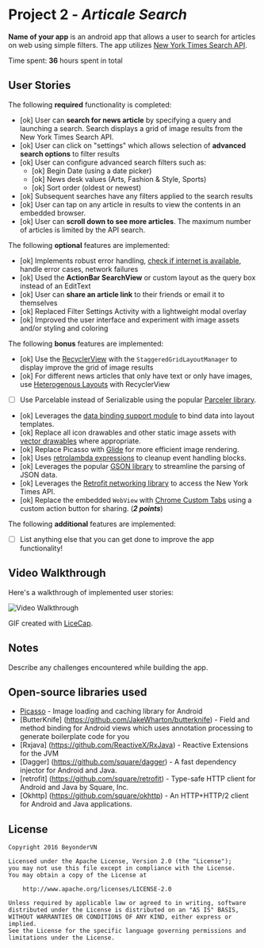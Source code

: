 # Project 2 - *Articale Search*

**Name of your app** is an android app that allows a user to search for articles on web using simple filters. The app utilizes [New York Times Search API](http://developer.nytimes.com/docs/read/article_search_api_v2).

Time spent: **36** hours spent in total

## User Stories

The following **required** functionality is completed:

* [ok] User can **search for news article** by specifying a query and launching a search. Search displays a grid of image results from the New York Times Search API.
* [ok] User can click on "settings" which allows selection of **advanced search options** to filter results
* [ok] User can configure advanced search filters such as:
  * [ok] Begin Date (using a date picker)
  * [ok] News desk values (Arts, Fashion & Style, Sports)
  * [ok] Sort order (oldest or newest)
* [ok] Subsequent searches have any filters applied to the search results
* [ok] User can tap on any article in results to view the contents in an embedded browser.
* [ok] User can **scroll down to see more articles**. The maximum number of articles is limited by the API search.

The following **optional** features are implemented:

* [ok] Implements robust error handling, [check if internet is available](http://guides.codepath.com/android/Sending-and-Managing-Network-Requests#checking-for-network-connectivity), handle error cases, network failures
* [ok] Used the **ActionBar SearchView** or custom layout as the query box instead of an EditText
* [ok] User can **share an article link** to their friends or email it to themselves
* [ok] Replaced Filter Settings Activity with a lightweight modal overlay
* [ok] Improved the user interface and experiment with image assets and/or styling and coloring

The following **bonus** features are implemented:

* [ok] Use the [RecyclerView](http://guides.codepath.com/android/Using-the-RecyclerView) with the `StaggeredGridLayoutManager` to display improve the grid of image results
* [ok] For different news articles that only have text or only have images, use [Heterogenous Layouts](http://guides.codepath.com/android/Heterogenous-Layouts-inside-RecyclerView) with RecyclerView
* [ ] Use Parcelable instead of Serializable using the popular [Parceler library](http://guides.codepath.com/android/Using-Parceler).
* [ok] Leverages the [data binding support module](http://guides.codepath.com/android/Applying-Data-Binding-for-Views) to bind data into layout templates.
* [ok] Replace all icon drawables and other static image assets with [vector drawables](http://guides.codepath.com/android/Drawables#vector-drawables) where appropriate.
* [ok] Replace Picasso with [Glide](http://inthecheesefactory.com/blog/get-to-know-glide-recommended-by-google/en) for more efficient image rendering.
* [ok] Uses [retrolambda expressions](http://guides.codepath.com/android/Lambda-Expressions) to cleanup event handling blocks.
* [ok] Leverages the popular [GSON library](http://guides.codepath.com/android/Using-Android-Async-Http-Client#decoding-with-gson-library) to streamline the parsing of JSON data.
* [ok] Leverages the [Retrofit networking library](http://guides.codepath.com/android/Consuming-APIs-with-Retrofit) to access the New York Times API.
* [ok] Replace the embedded `WebView` with [Chrome Custom Tabs](http://guides.codepath.com/android/Chrome-Custom-Tabs) using a custom action button for sharing. (_**2 points**_)

The following **additional** features are implemented:

* [ ] List anything else that you can get done to improve the app functionality!

## Video Walkthrough

Here's a walkthrough of implemented user stories:

<img src='http://i.imgur.com/2YkMxnW.gifv' title='Video Walkthrough' width='' alt='Video Walkthrough' />
<blockquote class="imgur-embed-pub" lang="en" data-id="a/nUA5e"><a href="//imgur.com/nUA5e"></a></blockquote><script async src="//s.imgur.com/min/embed.js" charset="utf-8"></script>

GIF created with [LiceCap](http://www.cockos.com/licecap/).

## Notes

Describe any challenges encountered while building the app.


## Open-source libraries used
- [Picasso](http://square.github.io/picasso/) - Image loading and caching library for Android
- [ButterKnife] (https://github.com/JakeWharton/butterknife) - Field and method binding for Android views which uses annotation processing to generate boilerplate code for you
- [Rxjava] (https://github.com/ReactiveX/RxJava) -  Reactive Extensions for the JVM
- [Dagger] (https://github.com/square/dagger) - A fast dependency injector for Android and Java.
- [retrofit] (https://github.com/square/retrofit) - Type-safe HTTP client for Android and Java by Square, Inc.
- [Okhttp] (https://github.com/square/okhttp) - An HTTP+HTTP/2 client for Android and Java applications.



## License

    Copyright 2016 BeyonderVN

    Licensed under the Apache License, Version 2.0 (the "License");
    you may not use this file except in compliance with the License.
    You may obtain a copy of the License at

        http://www.apache.org/licenses/LICENSE-2.0

    Unless required by applicable law or agreed to in writing, software
    distributed under the License is distributed on an "AS IS" BASIS,
    WITHOUT WARRANTIES OR CONDITIONS OF ANY KIND, either express or implied.
    See the License for the specific language governing permissions and
    limitations under the License.
